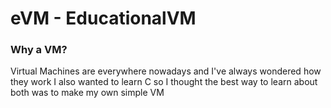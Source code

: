 # eVM - EducationalVM

### Why a VM?

Virtual Machines are everywhere nowadays and I've always wondered how they work I also wanted to learn C so I thought the best way to learn about both was to make my own simple VM